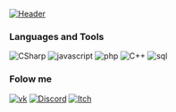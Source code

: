 [![Header](https://i.ibb.co/wYrCgR5/ohmy-2.gif)](https://vk.com/sam_tema_one)

### Languages and Tools
![CSharp](https://img.shields.io/badge/CSharp-181818?style=for-the-badge&logo=c#)
![javascript](https://img.shields.io/badge/javascript-181818?style=for-the-badge&logo=javascript)
![php](https://img.shields.io/badge/php-181818?style=for-the-badge&logo=php)
![C++](https://img.shields.io/badge/C++-181818?style=for-the-badge&logo=c)
![sql](https://img.shields.io/badge/sql-181818?style=for-the-badge&logo=mysql)

### Folow me
[![vk](https://img.shields.io/badge/vk-181818?style=for-the-badge&logo=vk)](https://vk.com/sam_tema_one)
[![Discord](https://img.shields.io/badge/discord-181818?style=for-the-badge&logo=discord)](https://discordapp.com/users/323393725927653378/)
[![Itch](https://img.shields.io/badge/Itch-181818?style=for-the-badge&logo=itch.io)](https://kiefe.itch.io/)

